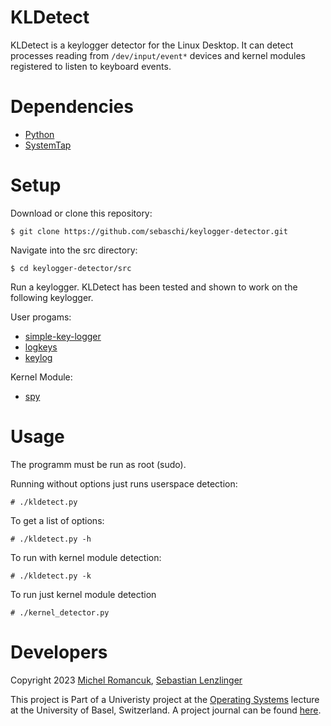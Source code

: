 # KLDetect
KLDetect is a keylogger detector for the Linux Desktop.
It can detect processes reading from ```/dev/input/event*``` devices and kernel modules registered to listen to keyboard events.

# Dependencies
* [Python](https://www.python.org/downloads/)
* [SystemTap](https://sourceware.org/systemtap/wiki)

# Setup
Download or clone this repository:
```
$ git clone https://github.com/sebaschi/keylogger-detector.git
```
Navigate into the src directory:
```
$ cd keylogger-detector/src
```
Run a keylogger. KLDetect has been tested and shown to work on the following keylogger.

User progams:
* [simple-key-logger](https://github.com/gsingh93/simple-key-logger/tree/master)
* [logkeys](https://github.com/kernc/logkeys)
* [keylog](https://github.com/SCOTPAUL/keylog)


Kernel Module:
* [spy](https://github.com/jarun/spy)

# Usage 
The programm must be run as root (sudo).

Running without options just runs userspace detection:
```
# ./kldetect.py
```
To get a list of options:
```
# ./kldetect.py -h
```
To run with kernel module detection:
```
# ./kldetect.py -k
```
To run just kernel module detection
```
# ./kernel_detector.py
```
# Developers
Copyright 2023 [Michel Romancuk](https://github.com/SoulKindred), [Sebastian Lenzlinger](https://github.com/sebaschi)





This project is Part of a Univeristy project at the [Operating Systems](https://dmi.unibas.ch/de/studium/computer-science-informatik/lehrangebot-fs23/vorlesung-operating-systems-1/) lecture at the University of Basel, Switzerland.
 A project journal can be found [here](https://github.com/sebaschi/keylogger-detector/blob/main/doc/dev_journal.md).
